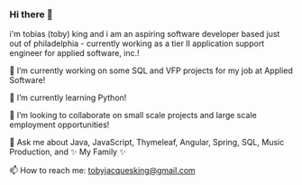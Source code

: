 ### Hi there 👋


i'm tobias (toby) king and i am an aspiring software developer based just out of philadelphia - currently working as a tier II application support engineer for applied software, inc.!

🔭 I’m currently working on some SQL and VFP projects for my job at Applied Software!

🌱 I’m currently learning Python!


👯 I’m looking to collaborate on small scale projects and large scale employment opportunities!

💬 Ask me about Java, JavaScript, Thymeleaf, Angular, Spring, SQL, Music Production, and ✨ My Family ✨

📫 How to reach me: tobyjacquesking@gmail.com


<!--
**tobiasking/tobiasking** is a ✨ _special_ ✨ repository because its `README.md` (this file) appears on your GitHub profile.

Here are some ideas to get you started:

- 🔭 I’m currently working on ...
- 🌱 I’m currently learning ...
- 👯 I’m looking to collaborate on ...
- 🤔 I’m looking for help with ...
- 💬 Ask me about ...
- 📫 How to reach me: ...
- 😄 Pronouns: ...
- ⚡ Fun fact: ...
-->
